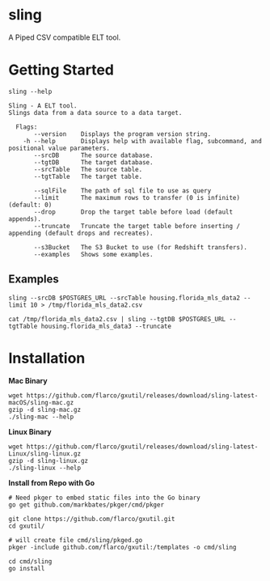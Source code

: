 # sling

A Piped CSV compatible ELT tool.

# Getting Started

`sling --help`

```
Sling - A ELT tool.
Slings data from a data source to a data target.

  Flags:
       --version    Displays the program version string.
    -h --help       Displays help with available flag, subcommand, and positional value parameters.
       --srcDB      The source database.
       --tgtDB      The target database.
       --srcTable   The source table.
       --tgtTable   The target table.

       --sqlFile    The path of sql file to use as query
       --limit      The maximum rows to transfer (0 is infinite) (default: 0)
       --drop       Drop the target table before load (default appends).
       --truncate   Truncate the target table before inserting / appending (default drops and recreates).

       --s3Bucket   The S3 Bucket to use (for Redshift transfers).
       --examples   Shows some examples.
```

## Examples
`sling --srcDB $POSTGRES_URL --srcTable housing.florida_mls_data2 --limit 10 > /tmp/florida_mls_data2.csv`

`cat /tmp/florida_mls_data2.csv | sling --tgtDB $POSTGRES_URL --tgtTable housing.florida_mls_data3 --truncate`


# Installation

**Mac Binary**

```
wget https://github.com/flarco/gxutil/releases/download/sling-latest-macOS/sling-mac.gz
gzip -d sling-mac.gz
./sling-mac --help
```

**Linux Binary**

```
wget https://github.com/flarco/gxutil/releases/download/sling-latest-Linux/sling-linux.gz
gzip -d sling-linux.gz
./sling-linux --help
```

**Install from Repo with Go**

```
# Need pkger to embed static files into the Go binary
go get github.com/markbates/pkger/cmd/pkger

git clone https://github.com/flarco/gxutil.git
cd gxutil/

# will create file cmd/sling/pkged.go
pkger -include github.com/flarco/gxutil:/templates -o cmd/sling

cd cmd/sling
go install
```
